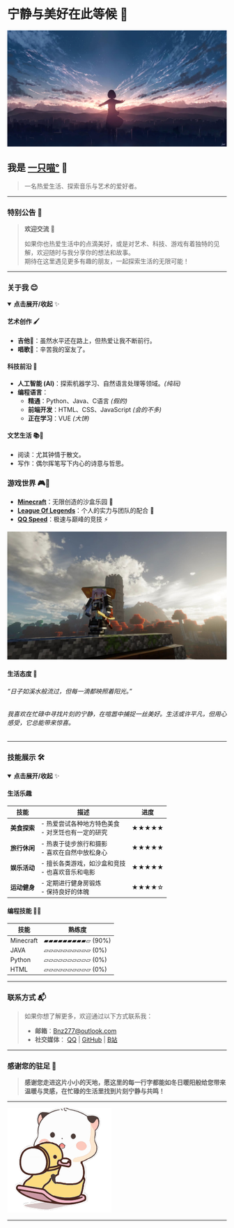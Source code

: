 # 宁静与美好在此等候 🍵

![Bnz277仓库图片](Picture/Background.jpg)

## 我是 [一只喵°](https://github.com/Bnz277) 🌳

> 一名热爱生活、探索音乐与艺术的爱好者。

---

### 特别公告 📖

> **欢迎交流** 🌟
>
> 如果你也热爱生活中的点滴美好，或是对艺术、科技、游戏有着独特的见解，欢迎随时与我分享你的想法和故事。  
> 期待在这里遇见更多有趣的朋友，一起探索生活的无限可能！

---

### 关于我 😊

<details open>
  <summary><strong>点击展开/收起</strong> ✨</summary>

#### 艺术创作 🖌️

- **吉他🎸**：虽然水平还在路上，但热爱让我不断前行。
- **唱歌🎤**：辛苦我的室友了。

#### 科技前沿 🤖

- **人工智能 (AI)**：探索机器学习、自然语言处理等领域。*(纯玩)*
- **编程语言**：
  - **精通**：Python、Java、C语言 *(假的)*
  - **前端开发**：HTML、CSS、JavaScript *(会的不多)*
  - **正在学习**：VUE *(大饼)*

#### 文艺生活 📚🌟

- 阅读：尤其钟情于散文。
- 写作：偶尔挥笔写下内心的诗意与哲思。

### 游戏世界 🎮🚀

- **[Minecraft](https://www.minecraft.net)**：无限创造的沙盒乐园 🎲
- **[League Of Legends](https://www.leagueoflegends.com/en-us/)**：个人的实力与团队的配合 🤝
- **[QQ Speed](https://speedm.qq.com/main.shtml)**：极速与巅峰的竞技 ⚡

![Bnz277仓库图片](Picture/Minecraft.jpg)

#### 生活态度 🌱

###### “日子如溪水般流过，但每一滴都映照着阳光。”
###### 我喜欢在忙碌中寻找片刻的宁静，在喧嚣中捕捉一丝美好。生活或许平凡，但用心感受，它总能带来惊喜。

</details>

---

### 技能展示 🛠️

<details open>
  <summary><strong>点击展开/收起</strong> ✨</summary>

#### 生活乐趣

| 技能       | 描述                             | 进度    |
|----------|--------------------------------|-------|
| **美食探索** | - 热爱尝试各种地方特色美食<br>- 对烹饪也有一定的研究 | ★★★★★ |
| **旅行休闲** | - 热衷于徒步旅行和摄影<br>- 喜欢在自然中放松身心   | ★★★★★ |
| **娱乐活动** | - 擅长各类游戏，如沙盒和竞技<br>- 也喜欢音乐和电影  | ★★★★★ |
| **运动健身** | - 定期进行健身房锻炼<br>- 保持良好的体魄       | ★★★★☆ |

#### 编程技能 🧑‍💻

| 技能        | 熟练度              |
|-----------|------------------|
| Minecraft | ▰▰▰▰▰▰▰▰▰▱ (90%) |
| JAVA      | ▱▱▱▱▱▱▱▱▱▱ (0%)  |
| Python    | ▱▱▱▱▱▱▱▱▱▱ (0%)  |
| HTML      | ▱▱▱▱▱▱▱▱▱▱ (0%)  |

</details>

---

### 联系方式 📬

> 如果你想了解更多，欢迎通过以下方式联系我：
> 
> - **邮箱**：[Bnz277@outlook.com](mailto:Bnz277@outlook.com)
> - **社交媒体**：
  [QQ](https://user.qzone.qq.com/2773434682) |
  [GitHub](https://github.com/Bnz277) |
  [B站](https://space.bilibili.com/473335461)

---

### 感谢您的驻足 🌟

> **感谢您走进这片小小的天地，愿这里的每一行字都能如冬日暖阳般给您带来温暖与灵感，在忙碌的生活里找到片刻宁静与共鸣！**

---

![Bnz277仓库图片](Picture/三团.gif)

---
